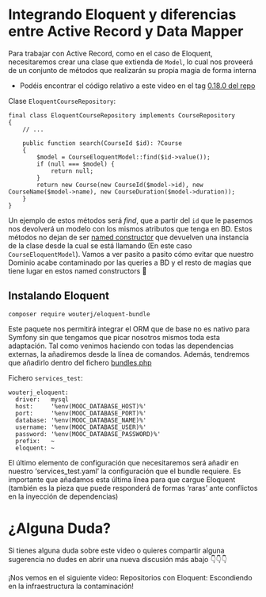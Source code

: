 Integrando Eloquent y diferencias entre Active Record y Data Mapper
===================================================================

Para trabajar con Active Record, como en el caso de Eloquent, necesitaremos crear una clase que extienda de `Model`, lo cual nos proveerá de un conjunto de métodos que realizarán su propia magia de forma interna

*   Podéis encontrar el código relativo a este video en el tag [0.18.0 del repo](https://github.com/CodelyTV/php-ddd-skeleton/tree/0.18.0)

Clase `EloquentCourseRepository`:

    final class EloquentCourseRepository implements CourseRepository
    {
        // ...
        
        public function search(CourseId $id): ?Course
        {
            $model = CourseEloquentModel::find($id->value());
            if (null === $model) {
                return null;
            }
            return new Course(new CourseId($model->id), new CourseName($model->name), new CourseDuration($model->duration));
        }
    }


Un ejemplo de estos métodos será _find_, que a partir del `id` que le pasemos nos devolverá un modelo con los mismos atributos que tenga en BD. Estos métodos no dejan de ser [named constructor](https://codely.tv/blog/screencasts/constructores-semanticos/) que devuelven una instancia de la clase desde la cual se está llamando (En este caso `CourseEloquentModel`). Vamos a ver pasito a pasito cómo evitar que nuestro Dominio acabe contaminado por las queries a BD y el resto de magias que tiene lugar en estos named constructors 🧹

Instalando Eloquent
-------------------

    composer require wouterj/eloquent-bundle


Este paquete nos permitirá integrar el ORM que de base no es nativo para Symfony sin que tengamos que picar nosotros mismos toda esta adaptación. Tal como venimos haciendo con todas las dependencias externas, la añadiremos desde la línea de comandos. Además, tendremos que añadirlo dentro del fichero [bundles.php](https://github.com/CodelyTV/php-ddd-skeleton/blob/0.14.0/apps/mooc/backend/config/bundles.php)

Fichero `services_test`:

    wouterj_eloquent:
      driver:   mysql
      host:     '%env(MOOC_DATABASE_HOST)%'
      port:     '%env(MOOC_DATABASE_PORT)%'
      database: '%env(MOOC_DATABASE_NAME)%'
      username: '%env(MOOC_DATABASE_USER)%'
      password: '%env(MOOC_DATABASE_PASSWORD)%'
      prefix:   ~
      eloquent: ~


El último elemento de configuración que necesitaremos será añadir en nuestro ‘services\_test.yaml’ la configuración que el bundle requiere. Es importante que añadamos esta última línea para que cargue Eloquent (también es la pieza que puede responderá de formas ‘raras’ ante conflictos en la inyección de dependencias)

¿Alguna Duda?
=============

Si tienes alguna duda sobre este video o quieres compartir alguna sugerencia no dudes en abrir una nueva discusión más abajo 👇👇👇

¡Nos vemos en el siguiente video: Repositorios con Eloquent: Escondiendo en la infraestructura la contaminación!